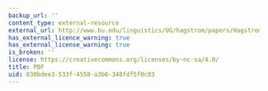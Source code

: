```yaml
---
backup_url: ''
content_type: external-resource
external_url: http://www.bu.edu/linguistics/UG/hagstrom/papers/Hagstrom2003-glot.pdf
has_external_licence_warning: true
has_external_license_warning: true
is_broken: ''
license: https://creativecommons.org/licenses/by-nc-sa/4.0/
title: PDF
uid: 030bdee3-533f-4558-a3b6-348fdf5f0c03
---
```

